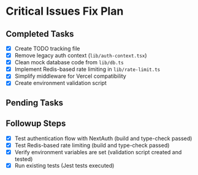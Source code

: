 # Critical Issues Fix Plan

## Completed Tasks
- [x] Create TODO tracking file
- [x] Remove legacy auth context (`lib/auth-context.tsx`)
- [x] Clean mock database code from `lib/db.ts`
- [x] Implement Redis-based rate limiting in `lib/rate-limit.ts`
- [x] Simplify middleware for Vercel compatibility
- [x] Create environment validation script

## Pending Tasks

## Followup Steps
- [x] Test authentication flow with NextAuth (build and type-check passed)
- [x] Test Redis-based rate limiting (build and type-check passed)
- [x] Verify environment variables are set (validation script created and tested)
- [x] Run existing tests (Jest tests executed)
